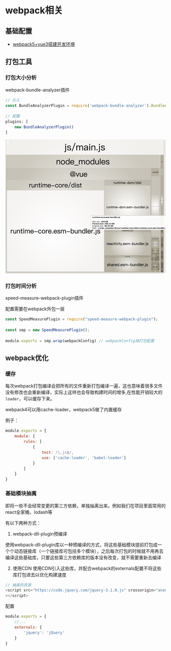 # webpack相关

## 基础配置

* [webpack5+vue3搭建开发环境](https://github.com/MY729/webpack-demo)


## 打包工具

### 打包大小分析
webpack-bundle-analyzer插件

```js
// 引入
const BundleAnalyzerPlugin = require('webpack-bundle-analyzer').BundleAnalyzerPlugin;

// 配置
plugins: [
    new BundleAnalyzerPlugin()
]
```

![An image](https://github.com/MY729/BLOG/raw/gh-pages/img/webpack/img-4.jpg)

### 打包时间分析
speed-measure-webpack-plugin插件

配置需要在webpack外包一层
```js
const SpeedMeasurePlugin = require("speed-measure-webpack-plugin");

const smp = new SpeedMeasurePlugin();

module.exports = smp.wrap(webpackConfig) // webpackConfig指打包配置
```


## webpack优化

### 缓存

每次webpack打包编译会把所有的文件重新打包编译一遍，这也意味着很多文件没有修改也会重新编译，实际上这样也会导致构建时间的增多,在性能开销较大的`loader`，可以缓存下来。

webpack4可以用cache-loader，webpack5做了内置缓存

例子：
```js
module.exports = {
    module: {
        rules: [
            {
                test: /\.js$/,
                use: ['cache-loader', 'babel-loader']
            }
        ]
    }
}
```

### 基础模块抽离

即将一些不会经常变更的第三方依赖，单独抽离出来。例如我们在项目里面常用的react全家桶，lodash等

有以下两种方式：
1. webpack-dll-plugin预编译

使用webpack-dll-plugin库以一种预编译的方式，将这些基础模块提前打包成一个个动态链接库（一个链接库可包括多个模块），之后每次打包的时候就不用再去编译这些基础库，只要这些第三方依赖库的版本没有改变，就不需要重新去编译

2. 使用CDN
使用CDN引入这些库，并配合webpack的externals配置不将这些库打包进去以优化构建速度

```js
// 抽离的资源
<script src="https://code.jquery.com/jquery-3.1.0.js" crossorigin="anonymous"
></script>
```
配置
```js
module.exports = {
    //...
    externals: {
        'jquery': 'jQuery'
    }
}
```
